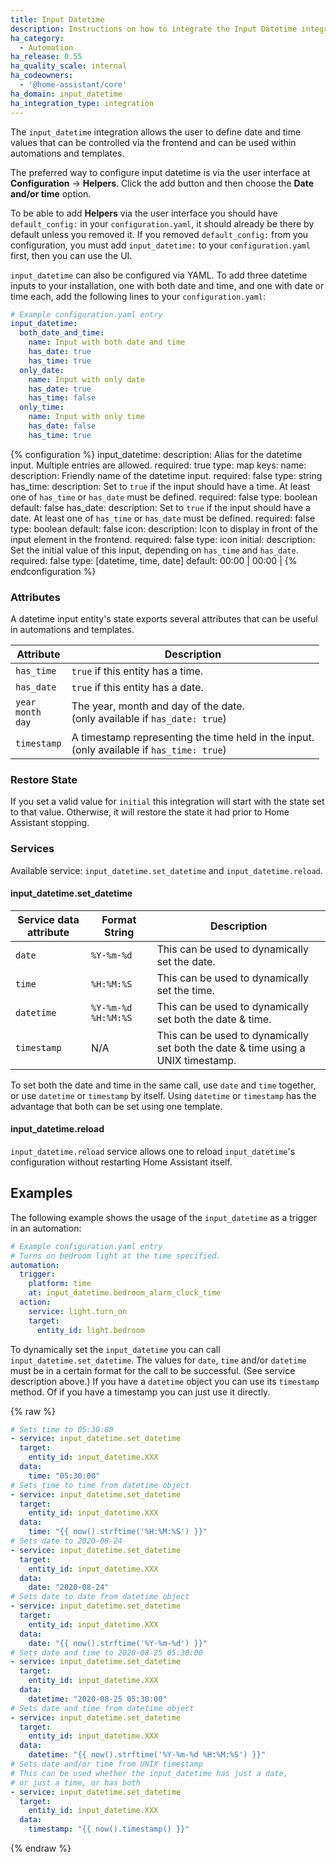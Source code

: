 ```yaml
---
title: Input Datetime
description: Instructions on how to integrate the Input Datetime integration into Home Assistant.
ha_category:
  - Automation
ha_release: 0.55
ha_quality_scale: internal
ha_codeowners:
  - '@home-assistant/core'
ha_domain: input_datetime
ha_integration_type: integration
---
```


The `input_datetime` integration allows the user to define date and time values
that can be controlled via the frontend and can be used within automations and
templates.

The preferred way to configure input datetime is via the user interface at **Configuration** -> **Helpers**. Click the add button and then choose the **Date and/or time** option.

To be able to add **Helpers** via the user interface you should have `default_config:` in your `configuration.yaml`, it should already be there by default unless you removed it.
If you removed `default_config:` from you configuration, you must add `input_datetime:` to your `configuration.yaml` first, then you can use the UI.

`input_datetime` can also be configured via YAML. To add three datetime inputs to your installation,
one with both date and time, and one with date or time each,
add the following lines to your `configuration.yaml`:

```yaml
# Example configuration.yaml entry
input_datetime:
  both_date_and_time:
    name: Input with both date and time
    has_date: true
    has_time: true
  only_date:
    name: Input with only date
    has_date: true
    has_time: false
  only_time:
    name: Input with only time
    has_date: false
    has_time: true
```

{% configuration %}
  input_datetime:
    description: Alias for the datetime input. Multiple entries are allowed.
    required: true
    type: map
    keys:
      name:
        description: Friendly name of the datetime input.
        required: false
        type: string
      has_time:
        description: Set to `true` if the input should have a time. At least one of `has_time` or `has_date` must be defined.
        required: false
        type: boolean
        default: false
      has_date:
        description: Set to `true` if the input should have a date. At least one of `has_time` or `has_date` must be defined.
        required: false
        type: boolean
        default: false
      icon:
        description: Icon to display in front of the input element in the frontend.
        required: false
        type: icon
      initial:
        description: Set the initial value of this input, depending on `has_time` and `has_date`.
        required: false
        type: [datetime, time, date]
        default: <today> 00:00 | 00:00 | <today>
{% endconfiguration %}

### Attributes

A datetime input entity's state exports several attributes that can be useful in
automations and templates.

| Attribute | Description |
| ----- | ----- |
| `has_time` | `true` if this entity has a time.
| `has_date` | `true` if this entity has a date.
| `year`<br>`month`<br>`day` | The year, month and day of the date.<br>(only available if `has_date: true`)
| `timestamp` | A timestamp representing the time held in the input.<br>(only available if `has_time: true`)

### Restore State

If you set a valid value for `initial` this integration will start with the state set to that value. Otherwise, it will restore the state it had prior to Home Assistant stopping.

### Services

Available service: `input_datetime.set_datetime` and `input_datetime.reload`.

#### input_datetime.set_datetime

Service data attribute | Format String | Description
-|-|-
`date` | `%Y-%m-%d` | This can be used to dynamically set the date.
`time` | `%H:%M:%S` | This can be used to dynamically set the time.
`datetime` | `%Y-%m-%d %H:%M:%S` | This can be used to dynamically set both the date & time.
`timestamp` | N/A | This can be used to dynamically set both the date & time using a UNIX timestamp.

To set both the date and time in the same call, use `date` and `time` together, or use `datetime` or `timestamp` by itself. Using `datetime` or `timestamp` has the advantage that both can be set using one template.

#### input_datetime.reload

`input_datetime.reload` service allows one to reload `input_datetime`'s configuration without restarting Home Assistant itself.

## Examples

The following example shows the usage of the `input_datetime` as a trigger in an
automation:

```yaml
# Example configuration.yaml entry
# Turns on bedroom light at the time specified.
automation:
  trigger:
    platform: time
    at: input_datetime.bedroom_alarm_clock_time
  action:
    service: light.turn_on
    target:
      entity_id: light.bedroom
```

To dynamically set the `input_datetime` you can call
`input_datetime.set_datetime`. The values for `date`, `time` and/or `datetime` must be in a certain format for the call to be successful. (See service description above.)
If you have a `datetime` object you can use its `timestamp` method. Of if you have a timestamp you can just use it directly.

{% raw %}

```yaml
# Sets time to 05:30:00
- service: input_datetime.set_datetime
  target:
    entity_id: input_datetime.XXX
  data:
    time: "05:30:00"
# Sets time to time from datetime object
- service: input_datetime.set_datetime
  target:
    entity_id: input_datetime.XXX
  data:
    time: "{{ now().strftime('%H:%M:%S') }}"
# Sets date to 2020-08-24
- service: input_datetime.set_datetime
  target:
    entity_id: input_datetime.XXX
  data:
    date: "2020-08-24"
# Sets date to date from datetime object
- service: input_datetime.set_datetime
  target:
    entity_id: input_datetime.XXX
  data:
    date: "{{ now().strftime('%Y-%m-%d') }}"
# Sets date and time to 2020-08-25 05:30:00
- service: input_datetime.set_datetime
  target:
    entity_id: input_datetime.XXX
  data:
    datetime: "2020-08-25 05:30:00"
# Sets date and time from datetime object
- service: input_datetime.set_datetime
  target:
    entity_id: input_datetime.XXX
  data:
    datetime: "{{ now().strftime('%Y-%m-%d %H:%M:%S') }}"
# Sets date and/or time from UNIX timestamp
# This can be used whether the input_datetime has just a date,
# or just a time, or has both
- service: input_datetime.set_datetime
  target:
    entity_id: input_datetime.XXX
  data:
    timestamp: "{{ now().timestamp() }}"
```

{% endraw %}
